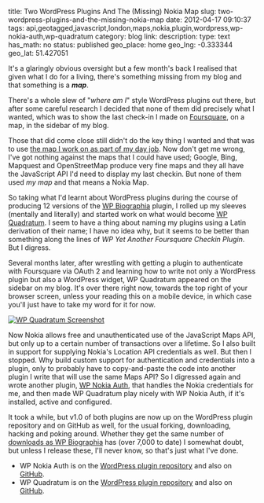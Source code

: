 title: Two WordPress Plugins And The (Missing) Nokia Map
slug: two-wordpress-plugins-and-the-missing-nokia-map
date: 2012-04-17 09:10:37
tags: api,geotagged,javascript,london,maps,nokia,plugin,wordpress,wp-nokia-auth,wp-quadratum
category: blog
link: 
description: 
type: text
has_math: no
status: published
geo_place: home
geo_lng: -0.333344
geo_lat: 51.427051

It's a glaringly obvious oversight but a few month's back I realised that given what I do for a living, there's something missing from my blog and that something is a ***map***.

There's a whole slew of "*where am I*" style WordPress plugins out there, but after some careful research I decided that none of them did precisely what I wanted, which was to show the last check-in I made on [Foursquare](http://foursquare.com/ "http://foursquare.com/"), on a map, in the sidebar of my blog.

Those that did come close still didn't do the key thing I wanted and that was to use [the map I work on as part of my day job](http://maps.nokia.com/ "http://maps.nokia.com/"). Now don't get me wrong, I've got nothing against the maps that I could have used; Google, Bing, Mapquest and OpenStreetMap produce very fine maps and they all have the JavaScript API I'd need to display my last checkin. But none of them used *my map* and that means a Nokia Map.

<!-- TEASER_END -->

So taking what I'd learnt about WordPress plugins during the course of producing 12 versions of the [WP Biographia](/pages/codeage/wp-biographia/ "/pages/codeage/wp-biographia/") plugin, I rolled up my sleeves (mentally and literally) and started work on what would become [WP Quadratum](/pages/codeage/wp-quadratum/ "/pages/codeage/wp-quadratum/"). I seem to have a thing about naming my plugins using a Latin derivation of their name; I have no idea why, but it seems to be better than something along the lines of *WP Yet Another Foursquare Checkin Plugin*. But I digress.

Several months later, after wrestling with getting a plugin to authenticate with Foursquare via OAuth 2 and learning how to write not only a WordPress plugin but also a WordPress widget, WP Quadratum appeared on the sidebar on my blog. It's over there right now, towards the top right of your browser screen, unless your reading this on a mobile device, in which case you'll just have to take my word for it for now.

[![](/wp-content/uploads/2012/04/screenshot-61-1024x496.jpg "WP Quadratum Screenshot")](/wp-content/uploads/2012/04/screenshot-61.jpg "/wp-content/uploads/2012/04/screenshot-61.jpg")

Now Nokia allows free and unauthenticated use of the JavaScript Maps API, but only up to a certain number of transactions over a lifetime. So I also built in support for supplying Nokia's Location API credentials as well. But then I stopped. Why build custom support for authentication and credentials into a plugin, only to probably have to copy-and-paste the code into another plugin I write that will use the same Maps API? So I digressed again and wrote another plugin, [WP Nokia Auth](/pages/codeage/wp-nokia-auth/ "/pages/codeage/wp-nokia-auth/"), that handles the Nokia credentials for me, and then made WP Quadratum play nicely with WP Nokia Auth, if it's installed, active and configured.

It took a while, but v1.0 of both plugins are now up on the WordPress plugin repository and on GitHub as well, for the usual forking, downloading, hacking and poking around. Whether they get the same number of [downloads as WP Biographia](http://wordpress.org/extend/plugins/wp-biographia/stats/ "http://wordpress.org/extend/plugins/wp-biographia/stats/") has (over 7,000 to date) I somewhat doubt, but unless I release these, I'll never know, so that's just what I've done.


* WP Nokia Auth is on the [WordPress plugin repository](http://wordpress.org/extend/plugins/wp-nokia-auth/ "http://wordpress.org/extend/plugins/wp-nokia-auth/") and also on [GitHub](https://github.com/vicchi/wp-nokia-auth "https://github.com/vicchi/wp-nokia-auth").
* WP Quadratum is on the [WordPress plugin repository](http://wordpress.org/extend/plugins/wp-quadratum/ "http://wordpress.org/extend/plugins/wp-quadratum/") and also on [GitHub](https://github.com/vicchi/wp-quadratum "https://github.com/vicchi/wp-quadratum").




